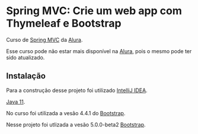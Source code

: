 # Spring MVC: Crie um web app com Thymeleaf e Bootstrap

Curso de [Spring MVC](https://www.alura.com.br/curso-online-spring-mvc-thymeleaf-bootstrap)
da [Alura](https://www.alura.com.br).

Esse curso pode não estar mais disponível na [Alura](https://www.alura.com.br), pois o mesmo pode ter sido atualizado.

## Instalação

Para a construção desse projeto foi
utilizado [IntelliJ IDEA](https://www.jetbrains.com/pt-br/idea/download/#section=windows).

[Java 11](https://www.oracle.com/br/java/technologies/javase-jdk11-downloads.html).

No curso foi utilizada a vesão 4.4.1 do [Bootstrap](https://getbootstrap.com/docs/4.4/getting-started/introduction/).

Nesse projeto foi utlizada a vesão
5.0.0-beta2 [Bootstrap](https://getbootstrap.com/docs/5.0/getting-started/introduction/).
